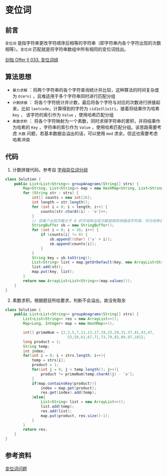 # 变位词


## 前言

`变位词` 是指字符串更改字符顺序后相等的字符串（即字符串内各个字符出现的次数相等）。`变位词` 匹配就是将字符串数组中所有相同的变位词找出。

[剑指 Offer II 033. 变位词组](https://leetcode-cn.com/problems/sfvd7V/)

## 算法思想

- `暴力求解` ：将两个字符串的各个字符查询统计并比较，这种算法的时间复杂度为 `O(m*n)` ，且难适用于多个字符串同时进行匹配分组
- `计数拼接` ： 将各个字符统计并计数，最后将各个字符与对应的次数进行拼接起来，比如 `leetcode`，计算得到的字符为 `c1d1e3l1o1t1`，接着将结果作为哈希 `Key` ， 该字符的索引作为 `Value` ，使用哈希匹配分组
- `素数求积` ： 将各个字符映射为一个素数，同时求得字符串的累积，并将结果作为哈希的 `Key` ，字符串的索引作为 `Value` ，使用哈希匹配分组。该思路需要考虑 `大数` 问题，若基本数据会溢出的话，可以使用 `mod` 求余，但这也需要考虑哈希冲突

## 代码

1. 计数拼接代码，参考自 [字母异位词分组](https://leetcode-cn.com/problems/group-anagrams/)

```java
class Solution {
    public List<List<String>> groupAnagrams(String[] strs) {
        Map<String, List<String>> map = new HashMap<String, List<String>>();
        for (String str : strs) {
            int[] counts = new int[26];
            int length = str.length();
            for (int i = 0; i < length; i++) {
                counts[str.charAt(i) - 'a']++;
            }
            // 将每个出现次数大于 0 的字母和出现次数按顺序拼接成字符串，作为哈希表的键
            StringBuffer sb = new StringBuffer();
            for (int i = 0; i < 26; i++) {
                if (counts[i] != 0) {
                    sb.append((char) ('a' + i));
                    sb.append(counts[i]);
                }
            }
            String key = sb.toString();
            List<String> list = map.getOrDefault(key, new ArrayList<String>());
            list.add(str);
            map.put(key, list);
        }
        return new ArrayList<List<String>>(map.values());
    }
}
```

2. 素数求积。根据题目所给要求，判断不会溢出，故没有取余

```java
class Solution {
    public List<List<String>> groupAnagrams(String[] strs) {
        List<List<String>> res = new ArrayList<>();
        Map<Long, Integer> map = new HashMap<>();

        int[] primeNum = {2,3,5,7,11,13,17,19,23,29,31,37,41,43,47,
                            53,59,61,67,71,73,79,83,89,97,101};
        long product = 1;
        String temp;
        int index;
        for(int i = 0; i < strs.length; i++){
            temp = strs[i];
            product = 1;
            for(int j = 0; j < temp.length(); j++){
                product *= primeNum[temp.charAt(j) - 'a'];      
            }
            if(map.containsKey(product)){
                index = map.get(product);
                res.get(index).add(temp);
            }else{
                List<String> list = new ArrayList<>();
                list.add(temp);
                res.add(list);
                map.put(product, res.size()-1);
            }
        }
        return res;
    }
}
```



## 参考资料

[变位词问题](https://songlee24.github.io/2014/04/08/brother-word/)

